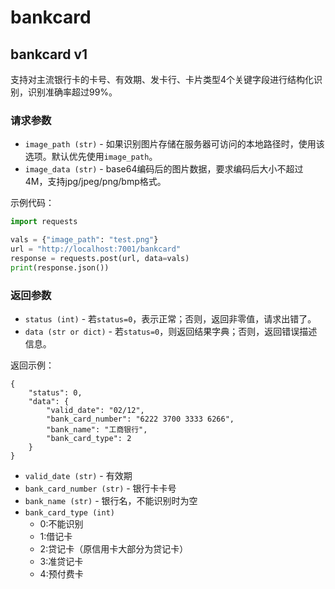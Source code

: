 # bankcard

## bankcard v1
支持对主流银行卡的卡号、有效期、发卡行、卡片类型4个关键字段进行结构化识别，识别准确率超过99%。

### 请求参数

* `image_path (str)` - 如果识别图片存储在服务器可访问的本地路径时，使用该选项。默认优先使用`image_path`。
* `image_data (str)` - base64编码后的图片数据，要求编码后大小不超过4M，支持jpg/jpeg/png/bmp格式。

示例代码：
```python
import requests

vals = {"image_path": "test.png"}
url = "http://localhost:7001/bankcard"
response = requests.post(url, data=vals)
print(response.json())
```

### 返回参数

* `status (int)` - 若`status=0`，表示正常；否则，返回非零值，请求出错了。
* `data (str or dict)` - 若`status=0`，则返回结果字典；否则，返回错误描述信息。

返回示例：
```
{
    "status": 0,
    "data": {
        "valid_date": "02/12",
        "bank_card_number": "6222 3700 3333 6266",
        "bank_name": "工商银行",
        "bank_card_type": 2
    }
}
```

* `valid_date (str)` - 有效期
* `bank_card_number (str)` - 银行卡卡号
* `bank_name (str)` - 银行名，不能识别时为空
* `bank_card_type (int)`
  - 0:不能识别
  - 1:借记卡
  - 2:贷记卡（原信用卡大部分为贷记卡）
  - 3:准贷记卡
  - 4:预付费卡
